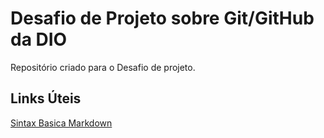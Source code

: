 # Desafio de Projeto sobre Git/GitHub da DIO
Repositório criado para o Desafio de projeto.

## Links Úteis
[Sintax Basica Markdown](https://www.markdownguide.org/basic-syntax/)
